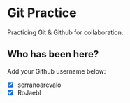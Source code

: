 # Git Practice

Practicing Git &amp; Github for collaboration.

## Who has been here?

Add your Github username below:

- [x] serranoarevalo
- [x] RoJaebl
